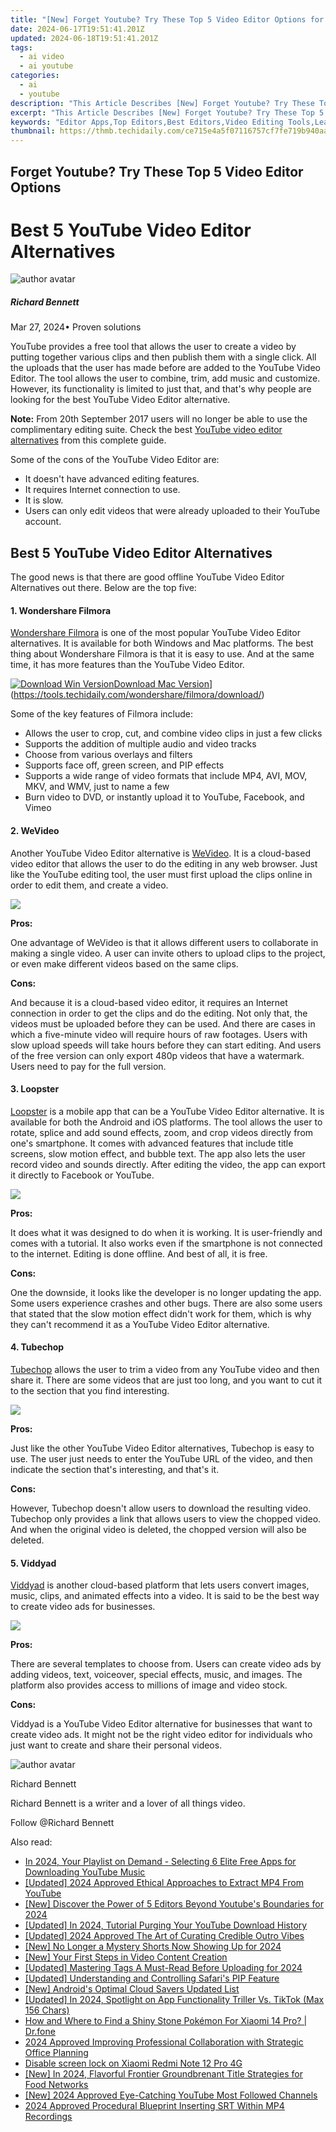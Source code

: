 ```yaml
---
title: "[New] Forget Youtube? Try These Top 5 Video Editor Options for 2024"
date: 2024-06-17T19:51:41.201Z
updated: 2024-06-18T19:51:41.201Z
tags:
  - ai video
  - ai youtube
categories:
  - ai
  - youtube
description: "This Article Describes [New] Forget Youtube? Try These Top 5 Video Editor Options for 2024"
excerpt: "This Article Describes [New] Forget Youtube? Try These Top 5 Video Editor Options for 2024"
keywords: "Editor Apps,Top Editors,Best Editors,Video Editing Tools,Leading Editor Software,Professional Editing Solutions,Premium Editing Apps"
thumbnail: https://thmb.techidaily.com/ce715e4a5f07116757cf7fe719b940aadd98801d018a43c3249d3a4866964b88.jpg
---
```


## Forget Youtube? Try These Top 5 Video Editor Options

# Best 5 YouTube Video Editor Alternatives

![author avatar](https://images.wondershare.com/filmora/article-images/richard-bennett.jpg)

##### Richard Bennett

 Mar 27, 2024• Proven solutions

YouTube provides a free tool that allows the user to create a video by putting together various clips and then publish them with a single click. All the uploads that the user has made before are added to the YouTube Video Editor. The tool allows the user to combine, trim, add music and customize. However, its functionality is limited to just that, and that's why people are looking for the best YouTube Video Editor alternative.

**Note:** From 20th September 2017 users will no longer be able to use the complimentary editing suite. Check the best [YouTube video editor alternatives](https://tools.techidaily.com/wondershare/filmora/download/) from this complete guide.

Some of the cons of the YouTube Video Editor are:

* It doesn't have advanced editing features.
* It requires Internet connection to use.
* It is slow.
* Users can only edit videos that were already uploaded to their YouTube account.

## Best 5 YouTube Video Editor Alternatives

The good news is that there are good offline YouTube Video Editor Alternatives out there. Below are the top five:

#### 1\.  Wondershare Filmora

[Wondershare Filmora](https://tools.techidaily.com/wondershare/filmora/download/) is one of the most popular YouTube Video Editor alternatives. It is available for both Windows and Mac platforms. The best thing about Wondershare Filmora is that it is easy to use. And at the same time, it has more features than the YouTube Video Editor.

[![Download Win Version](https://images.wondershare.com/filmora/guide/download-btn-win.jpg)](https://tools.techidaily.com/wondershare/filmora/download/)[Download Mac Version](https://images.wondershare.com/filmora/guide/download-btn-mac.jpg)](https://tools.techidaily.com/wondershare/filmora/download/)

Some of the key features of Filmora include:

* Allows the user to crop, cut, and combine video clips in just a few clicks
* Supports the addition of multiple audio and video tracks
* Choose from various overlays and filters
* Supports face off, green screen, and PIP effects
* Supports a wide range of video formats that include MP4, AVI, MOV, MKV, and WMV, just to name a few
* Burn video to DVD, or instantly upload it to YouTube, Facebook, and Vimeo

#### 2\.  WeVideo

Another YouTube Video Editor alternative is [WeVideo](https://www.wevideo.com/). It is a cloud-based video editor that allows the user to do the editing in any web browser. Just like the YouTube editing tool, the user must first upload the clips online in order to edit them, and create a video.

![](https://images.wondershare.com/filmora/article-images/bdayvideo-wevideo.jpg)

 **Pros:**

One advantage of WeVideo is that it allows different users to collaborate in making a single video. A user can invite others to upload clips to the project, or even make different videos based on the same clips.

 **Cons:**

And because it is a cloud-based video editor, it requires an Internet connection in order to get the clips and do the editing. Not only that, the videos must be uploaded before they can be used. And there are cases in which a five-minute video will require hours of raw footages. Users with slow upload speeds will take hours before they can start editing. And users of the free version can only export 480p videos that have a watermark. Users need to pay for the full version.

#### 3\. Loopster

[Loopster](http://www.loopster.com/) is a mobile app that can be a YouTube Video Editor alternative. It is available for both the Android and iOS platforms. The tool allows the user to rotate, splice and add sound effects, zoom, and crop videos directly from one's smartphone. It comes with advanced features that include title screens, slow motion effect, and bubble text. The app also lets the user record video and sounds directly. After editing the video, the app can export it directly to Facebook or YouTube.

![](https://images.wondershare.com/filmora/article-images/loopster.jpg)

 **Pros:**

It does what it was designed to do when it is working. It is user-friendly and comes with a tutorial. It also works even if the smartphone is not connected to the internet. Editing is done offline. And best of all, it is free.

 **Cons:**

One the downside, it looks like the developer is no longer updating the app. Some users experience crashes and other bugs. There are also some users that stated that the slow motion effect didn't work for them, which is why they can't recommend it as a YouTube Video Editor alternative.

#### 4\. Tubechop

[Tubechop](https://www.tubechop.com/) allows the user to trim a video from any YouTube video and then share it. There are some videos that are just too long, and you want to cut it to the section that you find interesting.

![](https://images.wondershare.com/filmora/article-images/tubechop.jpg)

 **Pros:**

Just like the other YouTube Video Editor alternatives, Tubechop is easy to use. The user just needs to enter the YouTube URL of the video, and then indicate the section that's interesting, and that's it.

 **Cons:**

However, Tubechop doesn't allow users to download the resulting video. Tubechop only provides a link that allows users to view the chopped video. And when the original video is deleted, the chopped version will also be deleted.

#### 5\. Viddyad

[Viddyad](https://viddyad.com/) is another cloud-based platform that lets users convert images, music, clips, and animated effects into a video. It is said to be the best way to create video ads for businesses.

![](https://images.wondershare.com/filmora/article-images/viddyad.jpg)

 **Pros:**

There are several templates to choose from. Users can create video ads by adding videos, text, voiceover, special effects, music, and images. The platform also provides access to millions of image and video stock.

 **Cons:**

Viddyad is a YouTube Video Editor alternative for businesses that want to create video ads. It might not be the right video editor for individuals who just want to create and share their personal videos.

![author avatar](https://images.wondershare.com/filmora/article-images/richard-bennett.jpg)

Richard Bennett

Richard Bennett is a writer and a lover of all things video.

Follow @Richard Bennett


<ins class="adsbygoogle"
     style="display:block"
     data-ad-format="autorelaxed"
     data-ad-client="ca-pub-7571918770474297"
     data-ad-slot="1223367746"></ins>



<ins class="adsbygoogle"
     style="display:block"
     data-ad-client="ca-pub-7571918770474297"
     data-ad-slot="8358498916"
     data-ad-format="auto"
     data-full-width-responsive="true"></ins>

<span class="atpl-alsoreadstyle">Also read:</span>
<div><ul>
<li><a href="https://youtube-lab.techidaily.com/24-your-playlist-on-demand-selecting-6-elite-free-apps-for-downloading-youtube-music/"><u>In 2024, Your Playlist on Demand - Selecting 6 Elite Free Apps for Downloading YouTube Music</u></a></li>
<li><a href="https://youtube-lab.techidaily.com/ed-2024-approved-ethical-approaches-to-extract-mp4-from-youtube/"><u>[Updated] 2024 Approved  Ethical Approaches to Extract MP4 From YouTube</u></a></li>
<li><a href="https://youtube-lab.techidaily.com/iscover-the-power-of-5-editors-beyond-youtubes-boundaries-for-2024/"><u>[New] Discover the Power of 5 Editors Beyond Youtube's Boundaries for 2024</u></a></li>
<li><a href="https://youtube-lab.techidaily.com/ed-in-2024-tutorial-purging-your-youtube-download-history/"><u>[Updated] In 2024, Tutorial  Purging Your YouTube Download History</u></a></li>
<li><a href="https://youtube-lab.techidaily.com/ed-2024-approved-the-art-of-curating-credible-outro-vibes/"><u>[Updated] 2024 Approved  The Art of Curating Credible Outro Vibes</u></a></li>
<li><a href="https://youtube-lab.techidaily.com/o-longer-a-mystery-shorts-now-showing-up-for-2024/"><u>[New] No Longer a Mystery  Shorts Now Showing Up for 2024</u></a></li>
<li><a href="https://youtube-lab.techidaily.com/our-first-steps-in-video-content-creation/"><u>[New] Your First Steps in Video Content Creation</u></a></li>
<li><a href="https://youtube-lab.techidaily.com/ed-mastering-tags-a-must-read-before-uploading-for-2024/"><u>[Updated] Mastering Tags  A Must-Read Before Uploading for 2024</u></a></li>
<li><a href="https://some-tips.techidaily.com/updated-understanding-and-controlling-safaris-pip-feature/"><u>[Updated] Understanding and Controlling Safari's PIP Feature</u></a></li>
<li><a href="https://extra-resources.techidaily.com/new-androids-optimal-cloud-savers-updated-list/"><u>[New] Android's Optimal Cloud Savers Updated List</u></a></li>
<li><a href="https://tiktok-clips.techidaily.com/updated-in-2024-spotlight-on-app-functionality-triller-vs-tiktok-max-156-chars/"><u>[Updated] In 2024, Spotlight on App Functionality  Triller Vs. TikTok (Max 156 Chars)</u></a></li>
<li><a href="https://android-pokemon-go.techidaily.com/how-and-where-to-find-a-shiny-stone-pokemon-for-xiaomi-14-pro-drfone-by-drfone-virtual-android/"><u>How and Where to Find a Shiny Stone Pokémon For Xiaomi 14 Pro? | Dr.fone</u></a></li>
<li><a href="https://some-techniques.techidaily.com/2024-approved-improving-professional-collaboration-with-strategic-office-planning/"><u>2024 Approved  Improving Professional Collaboration with Strategic Office Planning</u></a></li>
<li><a href="https://phone-solutions.techidaily.com/disable-screen-lock-on-xiaomi-redmi-note-12-pro-4g-by-drfone-android-unlock-android-unlock/"><u>Disable screen lock on Xiaomi Redmi Note 12 Pro 4G</u></a></li>
<li><a href="https://eaxpv-info.techidaily.com/new-in-2024-flavorful-frontier-groundbrenant-title-strategies-for-food-networks/"><u>[New] In 2024, Flavorful Frontier  Groundbrenant Title Strategies for Food Networks</u></a></li>
<li><a href="https://facebook-video-footage.techidaily.com/new-2024-approved-eye-catching-youtube-most-followed-channels/"><u>[New] 2024 Approved  Eye-Catching YouTube  Most Followed Channels</u></a></li>
<li><a href="https://extra-guidance.techidaily.com/2024-approved-procedural-blueprint-inserting-srt-within-mp4-recordings/"><u>2024 Approved  Procedural Blueprint  Inserting SRT Within MP4 Recordings</u></a></li>
</ul></div>
